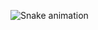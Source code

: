 


![Snake animation](https://github.com/rafaballerini/JoaoVictorPimentel/blob/output/github-contribution-grid-snake.svg)
